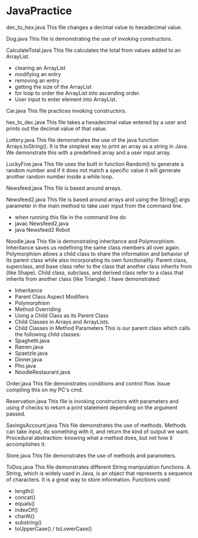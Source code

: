 # JavaPractice

dec_to_hex.java 
This file changes a decimal value to hexadecimal value. 

Dog.java
This file is demonstrating the use of invoking constructors. 

CalculateTotal.java
This file calculates the total from values added to an ArrayList. 
- clearing an ArrayList 
- modifying an entry
- removing an entry
- getting the size of the ArrayList 
- for loop to order the ArrayList into ascending order.
- User input to enter element into ArrayList. 

Car.java 
This file practices invoking constructors. 

hex_to_dec.java
This file takes a hexadecimal value entered by a user and prints out the decimal value of that value. 

Lottery.java
This file demonstrates the use of the java function Arrays.toString(). It is the simplest way to print an array as a string in Java. We demonstrate this with a predefined array and a user input array. 

LuckyFive.java
This file uses the built in function Random() to generate a random number and if it does not match a specific value it will generate another random number inside a while loop.

Newsfeed.java
This file is based around arrays.

Newsfeed2.java
This file is based around arrays and using the String[] args parameter in the main method to take user input from the command line. 
 * when running this file in the command line do 
 * javac Newsfeed2.java 
 * java Newsfeed2 Robot

Noodle.java
This file is demonstrating inheritance and Polymorphism. Inheritance saves us redefining the same class members all over again. Polymorphism allows a child class to share the information and behavior of its parent class while also incorporating its own functionality.
Parent class, superclass, and base class refer to the class that another class inherits from (like Shape).
Child class, subclass, and derived class refer to a class that inherits from another class (like Triangle). 
I have demonstrated:
- Inheritance
- Parent Class Aspect Modifiers
- Polymorphism 
- Method Overriding
- Using a Child Class as its Parent Class
- Child Classes in Arrays and ArrayLists. 
- Child Classes in Method Parameters
This is our parent class which calls the following child classes:
- Spaghetti.java
- Ramen.java
- Spaetzle.java
- Dinner.java 
- Pho.java 
- NoodleRestaurant.java 

Order.java
This file demonstrates conditions and control flow. Issue compiling this on my PC's cmd. 

Reservation.java
This file is invoking constructors with parameters and using if checks to return a print statement depending on the argument passed. 

SavingsAccount.java
This file demonstrates the use of methods. Methods can take input, do something with it, and return the kind of output we want. Procedural abstraction: knowing what a method does, but not how it accomplishes it.

Store.java
This file demonstrates the use of methods and parameters. 

ToDos.java
This file demonstrates different String manipulation functions. A String, which is widely used in Java, is an object that represents a sequence of characters. It is a great way to store information.
Functions used:
- length()
- concat()
- equals()
- indexOf()
- charAt()
- substring()
- toUpperCase() / toLowerCase()
